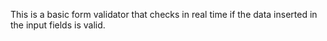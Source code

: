 This is a basic form validator that checks in real time if the data inserted in the input fields is valid.
